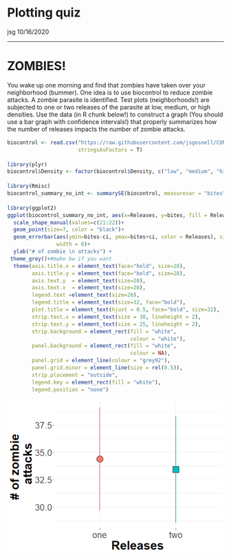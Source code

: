 Plotting quiz
================
jsg
10/16/2020

------------------------------------------------------------------------

# ZOMBIES!

You wake up one morning and find that zombies have taken over your
neighborhood (bummer). One idea is to use biocontrol to reduce zombie
attacks. A zombie parasite is identified. Test plots (neighborhoods!)
are subjected to one or two releases of the parasite at low, medium, or
high densities. Use the data (in R chunk below!) to construct a graph
(You should use a bar graph with confidence intervals!) that properly
summarizes how the number of releases impacts the number of zombie
attacks.

``` r
biocontrol <- read.csv("https://raw.githubusercontent.com/jsgosnell/CUNY-BioStats/master/datasets/biocontrol.csv",
                       stringsAsFactors = T)

library(plyr)
biocontrol$Density <- factor(biocontrol$Density, c("low", "medium", "high"))

library(Rmisc)
biocontrol_summary_no_int <- summarySE(biocontrol, measurevar = "bites", groupvars = c("Releases"))

library(ggplot2)
ggplot(biocontrol_summary_no_int, aes(x=Releases, y=bites, fill = Releases, shape = Releases))+
  scale_shape_manual(values=c(21:22))+
  geom_point(size=7, color = "black")+
  geom_errorbar(aes(ymin=bites-ci, ymax=bites+ci, color = Releases), size = 1,
                width = 0)+
  ylab("# of zombie \n attacks") +
 theme_grey()+#make bw if you want
  theme(axis.title.x = element_text(face="bold", size=28), 
        axis.title.y = element_text(face="bold", size=28), 
        axis.text.y  = element_text(size=20),
        axis.text.x  = element_text(size=20), 
        legend.text =element_text(size=28),
        legend.title = element_text(size=32, face="bold"),
        plot.title = element_text(hjust = 0.5, face="bold", size=32),
        strip.text.x = element_text(size = 30, lineheight = 2),
        strip.text.y = element_text(size = 25, lineheight = 2),
        strip.background = element_rect(fill = "white", 
                                        colour = "white"),
        panel.background = element_rect(fill = "white", 
                                        colour = NA),
        panel.grid = element_line(colour = "grey92"), 
        panel.grid.minor = element_line(size = rel(0.5)),
        strip.placement = "outside",
        legend.key = element_rect(fill = "white"),
        legend.position = "none") 
```

![](Quiz_1_answers_files/figure-gfm/unnamed-chunk-1-1.png)<!-- -->
